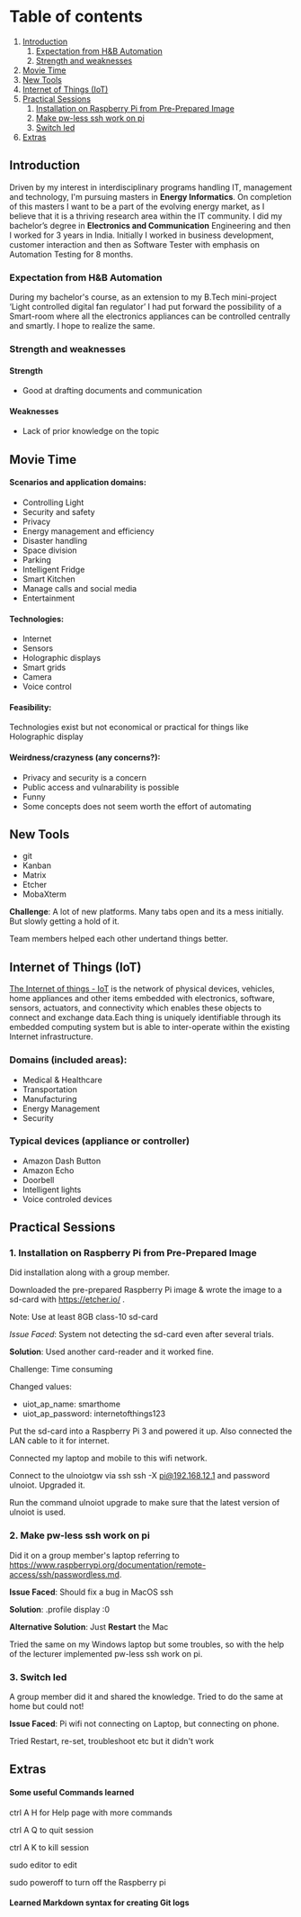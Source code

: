 # Table of contents
1. [Introduction](#introduction)
    1. [Expectation from H&B Automation](#Expectation)
    2. [Strength and weaknesses](#strength)
2. [Movie Time](#movie)
3. [New Tools](#git)
4. [Internet of Things (IoT)](#iot)
5. [Practical Sessions](practicals)
    1. [Installation on Raspberry Pi from Pre-Prepared Image](#pi)
    2. [Make pw-less ssh work on pi](#psw)
    3. [Switch led](#led)
6. [Extras](#extra)

## Introduction <a name="introduction"></a>

Driven by my interest in interdisciplinary programs handling IT, management and technology, I'm pursuing masters in **Energy Informatics**. On completion of this masters I want to be a part of the evolving energy market, as I believe that it is a thriving research area within the IT community. 
I did my bachelor’s degree in **Electronics and Communication** Engineering and then I worked for 3 years in India. Initially I worked in business development, customer interaction and then as Software Tester with emphasis on Automation Testing for 8 months.

### Expectation from H&B Automation <a name="Expectation"></a>
During my bachelor's course, as an extension to my B.Tech mini-project ‘Light controlled digital fan regulator’ I had put forward the possibility of a Smart-room where all the electronics appliances can be controlled centrally and smartly. I hope to realize the same. 

### Strength and weaknesses <a name="strength"></a>

#### Strength
  - Good at drafting documents and communication
  
#### Weaknesses
  - Lack of prior knowledge on the topic

## Movie Time <a name="movie"></a>

#### Scenarios and application domains:
- Controlling Light
- Security and safety
- Privacy
- Energy management and efficiency
- Disaster handling
- Space division 
- Parking
- Intelligent Fridge
- Smart Kitchen
- Manage calls and social media
- Entertainment

#### Technologies:
- Internet
- Sensors
- Holographic displays
- Smart grids
- Camera
- Voice control

#### Feasibility:
Technologies exist but not economical or practical for things like Holographic display 

#### Weirdness/crazyness (any concerns?):
- Privacy and security is a concern
- Public access and vulnarability is possible
- Funny
- Some concepts does not seem worth the effort of automating


## New Tools <a name="git"></a>
- git
- Kanban
- Matrix
- Etcher
- MobaXterm

**Challenge**: A lot of new platforms. Many tabs open and its a mess initially. But slowly getting a hold of it. 

Team members helped each other undertand things better. 

## Internet of Things (IoT) <a name="iot"></a>

[The Internet of things - IoT](https://en.wikipedia.org/wiki/Internet_of_things) is the network of physical devices, vehicles, home appliances and other items embedded with electronics, software, sensors, actuators, and connectivity which enables these objects to connect and exchange data.Each thing is uniquely identifiable through its embedded computing system but is able to inter-operate within the existing Internet infrastructure. 

### Domains (included areas):
- Medical & Healthcare
- Transportation
- Manufacturing
- Energy Management
- Security

### Typical devices (appliance or controller)
- Amazon Dash Button
- Amazon Echo
- Doorbell
- Intelligent lights
- Voice controled devices

## Practical Sessions <a name="practicals"></a>

### 1. Installation on Raspberry Pi from Pre-Prepared Image <a name="pi"></a>

Did installation along with a group member.

Downloaded the pre-prepared Raspberry Pi image & wrote the image to a sd-card with https://etcher.io/ .

Note: Use at least 8GB class-10 sd-card

*Issue Faced*: System not detecting the sd-card even after several trials. 

**Solution**: Used another card-reader and it worked fine.


Challenge: Time consuming 

Changed values: 
- uiot_ap_name: smarthome
- uiot_ap_password: internetofthings123

Put the sd-card into a Raspberry Pi 3 and powered it up. Also connected the LAN cable to it for internet.

Connected my laptop and mobile to this wifi network.

Connect to the ulnoiotgw via ssh ssh -X pi@192.168.12.1 and password ulnoiot. Upgraded it.

Run the command ulnoiot upgrade to make sure that the latest version of ulnoiot is used.

### 2. Make pw-less ssh work on pi <a name="psw"></a>

Did it on a group member's laptop referring to https://www.raspberrypi.org/documentation/remote-access/ssh/passwordless.md.

**Issue Faced**: Should fix a bug in MacOS ssh 

**Solution**: .profile      display     :0

**Alternative Solution**: Just **Restart** the Mac

Tried the same on my Windows laptop but some troubles, so with the help of the lecturer implemented pw-less ssh work on pi.


### 3. Switch led <a name="led"></a>

A group member did it and shared the knowledge. Tried to do the same at home but could not!

**Issue Faced**: Pi wifi not connecting on Laptop, but connecting on phone.


Tried Restart, re-set, troubleshoot etc but it didn't work


## Extras <a name="extra"></a>


#### Some useful Commands learned 


ctrl A H for Help page with more commands


ctrl A Q to quit session


ctrl A K to kill session


sudo editor to edit


sudo poweroff to turn off the Raspberry pi

#### Learned Markdown syntax for creating Git logs




